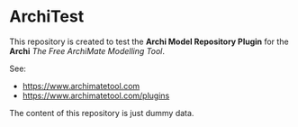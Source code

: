 # ArchiTest
This repository is created to test the **Archi Model Repository Plugin** for the **Archi** *The Free ArchiMate Modelling Tool*.

See:
 - https://www.archimatetool.com
 - https://www.archimatetool.com/plugins

The content of this repository is just dummy data.
